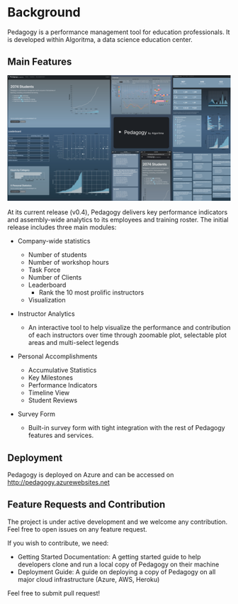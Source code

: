 # Background
Pedagogy is a performance management tool for education professionals. It is developed within Algoritma, a data science education center. 

## Main Features

![](blurb.png)

At its current release (v0.4), Pedagogy delivers key performance indicators and assembly-wide analytics to its employees and training roster. The initial release includes three main modules:
- Company-wide statistics
    - Number of students 
    - Number of workshop hours 
    - Task Force 
    - Number of Clients
    - Leaderboard
        - Rank the 10 most prolific instructors
    - Visualization

- Instructor Analytics
    - An interactive tool to help visualize the performance and contribution of each instructors over time through zoomable plot, selectable plot areas and multi-select legends

- Personal Accomplishments
    - Accumulative Statistics
    - Key Milestones
    - Performance Indicators
    - Timeline View
    - Student Reviews
    
 - Survey Form
    - Built-in survey form with tight integration with the rest of Pedagogy features and services.

## Deployment

Pedagogy is deployed on Azure and can be accessed on http://pedagogy.azurewebsites.net

## Feature Requests and Contribution

The project is under active development and we welcome any contribution. Feel free to open issues on any feature request. 

If you wish to contribute, we need:
- Getting Started Documentation: A getting started guide to help developers clone and run a local copy of Pedagogy on their machine  
- Deployment Guide: A guide on deploying a copy of Pedagogy on all major cloud infrastructure (Azure, AWS, Heroku)  

Feel free to submit pull request!